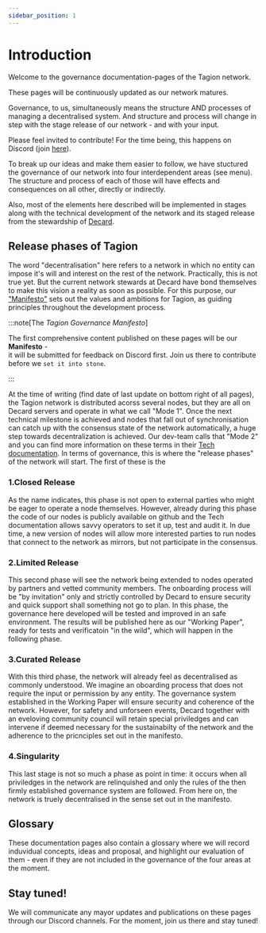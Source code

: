 ```yaml
---
sidebar_position: 1
---
```


# Introduction

Welcome to the governance documentation-pages of the Tagion network. 

These pages will be continuously updated as our network matures. 

Governance, to us, simultaneously means the structure AND processes of managing a decentralised system.
And structure and process will change in step with the stage release of our network - and with your input. 

Please feel invited to contribute! For the time being, this happens on Discord (join [here](https://discord.gg/wE4AA64a)).

To break up our ideas and make them easier to follow, we have stuctured the governance of our network into four interdependent areas (see menu). 
The structure and process of each of those will have effects and consequences on all other, directly or indirectly. 

Also, most of the elements here described will be implemented in stages along with the technical development of the network and its staged release from the stewardship of [Decard](https://www.tagion.org/about/). 

## Release phases of Tagion

The word "decentralisation" here refers to a network in which no entity can impose it's will and interest on the rest of the network.
Practically, this is not true yet. But the current network stewards at Decard have bond themselves to make this vision a reality as soon as possible.
For this purpose, our ["Manifesto"](./manifesto) sets out the values and ambitions for Tagion, as guiding principles throughout the development process. 

:::note[The _Tagion Governance Manifesto_]

The first comprehensive content published on these pages will be our **Manifesto** -   
it will be submitted for feedback on Discord first. Join us there to contribute before we `set it into stone`.

:::

At the time of writing (find date of last update on bottom right of all pages), the Tagion network is distributed acorss several nodes, but they are all on Decard servers and operate in what we call "Mode 1". Once the next technical milestone is achieved and nodes that fall out of synchronisation can catch up with the consensus state of the network automatically, a huge step towards decentralization is achieved. Our dev-team calls that "Mode 2" and you can find more information on these terms in their [Tech documentation](https://docs.tagion.org/tech/architecture/network_modes). 
In terms of governance, this is where the "release phases" of the network will start. The first of these is the 

### 1.Closed Release

As the name indicates, this phase is not open to external parties who might be eager to operate a node themselves. However, already during this phase the code of our nodes is publicly available on github and the Tech documentation allows savvy operators to set it up, test and audit it. In due time, a new version of nodes will allow more interested parties to run nodes that connect to the network as mirrors, but not participate in the consensus. 

### 2.Limited Release

This second phase will see the network being extended to nodes operated by partners and vetted community members. The onboarding process will be "by invitation" only and strictly controlled by Decard to ensure security and quick support shall something not go to plan. In this phase, the governance here developed will be tested and improved in an safe environment. The results will be published here as our "Working Paper", ready for tests and verificatoin "in the wild", which will happen in the following phase.

### 3.Curated Release

With this third phase, the network will already feel as decentralised as commonly understood. We imagine an oboarding process that does not require the input or permission by any entity. The governance system established in the Working Paper will ensure security and coherence of the network. However, for safety and unforseen events, Decard together with an eveloving community council will retain special priviledges and can intervene if deemed necessary for the sustainabilty of the network and the adherence to the pricnciples set out in the manifesto. 

### 4.Singularity

This last stage is not so much a phase as point in time: it occurs when all priviledges in the network are relinquished and only the rules of the then firmly established governance system are followed. 
From here on, the network is truely decentralised in the sense set out in the manifesto. 


## Glossary

These documentation pages also contain a glossary where we will record induvidual concepts, ideas and proposal, and highlight our evaluation of them - even if they are not included in the governance of the four areas at the moment. 

## Stay tuned!

We will communicate any mayor updates and publications on these pages through our Discord channels. For the moment, join us there and stay tuned!
